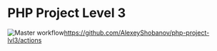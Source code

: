 # PHP Project Level 3

![Master workflow](https://github.com/AlexeyShobanov/php-project-lvl3/workflows/Master%20workflow/badge.svg)https://github.com/AlexeyShobanov/php-project-lvl3/actions

